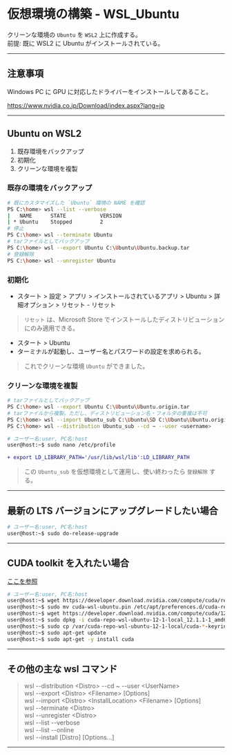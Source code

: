 # 仮想環境の構築 - WSL_Ubuntu
クリーンな環境の `Ubuntu` を `WSL2` 上に作成する。<br>
前提: 既に WSL2 に Ubuntu がインストールされている。

---
## 注意事項
Windows PC に GPU に対応したドライバーをインストールしてあること。

https://www.nvidia.co.jp/Download/index.aspx?lang=jp

---
## Ubuntu on WSL2
1. 既存環境をバックアップ
1. 初期化
1. クリーンな環境を複製

### 既存の環境をバックアップ
~~~sh
# 既にカスタマイズした `Ubuntu` 環境の NAME を確認
PS C:\home> wsl --list --verbose 
|   NAME      STATE           VERSION
| * Ubuntu    Stopped         2
# 停止
PS C:\home> wsl --terminate Ubuntu
# tarファイルとしてバックアップ
PS C:\home> wsl --export Ubuntu C:\Ubuntu\Ubuntu.backup.tar
# 登録解除
PS C:\home> wsl --unregister Ubuntu
~~~

### 初期化
- スタート > 設定 > アプリ > インストールされているアプリ > Ubuntu > 詳細オプション > リセット - リセット
> `リセット` は、Microsoft Store でインストールしたディストリビューションにのみ適用できる。
- スタート > Ubuntu
- ターミナルが起動し、ユーザー名とパスワードの設定を求められる。 
> これでクリーンな環境 `Ubuntu` ができました。

### クリーンな環境を複製
~~~sh
# tarファイルとしてバックアップ
PS C:\home> wsl --export Ubuntu C:\Ubuntu\Ubuntu.origin.tar
# tarファイルから複製。ただし、ディストリビューション名・フォルダの重複は不可
PS C:\home> wsl --import Ubuntu_sub C:\Ubuntu\SD C:\Ubuntu\Ubuntu.origin.tar 
PS C:\home> wsl --distribution Ubuntu_sub --cd ~ --user <username>

# ユーザー名:user, PC名:host
user@host:~$ sudo nano /etc/profile
~~~
~~~diff
+ export LD_LIBRARY_PATH='/usr/lib/wsl/lib':LD_LIBRARY_PATH
~~~
> この `Ubuntu_sub` を仮想環境として運用し、使い終わったら `登録解除` する。
---
## 最新の LTS バージョンにアップグレードしたい場合
~~~sh
# ユーザー名:user, PC名:host
user@host:~$ sudo do-release-upgrade
~~~
---
## CUDA toolkit を入れたい場合
[ここを参照](https://developer.nvidia.com/cuda-downloads?target_os=Linux&target_arch=x86_64&Distribution=WSL-Ubuntu&target_version=2.0&target_type=deb_local)
~~~sh
# ユーザー名:user, PC名:host
user@host:~$ wget https://developer.download.nvidia.com/compute/cuda/repos/wsl-ubuntu/x86_64/cuda-wsl-ubuntu.pin
user@host:~$ sudo mv cuda-wsl-ubuntu.pin /etc/apt/preferences.d/cuda-repository-pin-600
user@host:~$ wget https://developer.download.nvidia.com/compute/cuda/12.1.1/local_installers/cuda-repo-wsl-ubuntu-12-1-local_12.1.1-1_amd64.deb
user@host:~$ sudo dpkg -i cuda-repo-wsl-ubuntu-12-1-local_12.1.1-1_amd64.deb
user@host:~$ sudo cp /var/cuda-repo-wsl-ubuntu-12-1-local/cuda-*-keyring.gpg /usr/share/keyrings/
user@host:~$ sudo apt-get update
user@host:~$ sudo apt-get -y install cuda
~~~
---
## その他の主な wsl コマンド
> wsl --distribution \<Distro> --cd ~ --user \<UserName><br>
> wsl --export \<Distro> \<Filename> [Options]<br>
> wsl --import \<Distro> \<InstallLocation> \<Filename> [Options]<br>
> wsl --terminate \<Distro><br>
> wsl --unregister \<Distro><br>
> wsl --list --verbose<br>
> wsl --list --online<br>
> wsl --install [Distro] [Options...]
---

